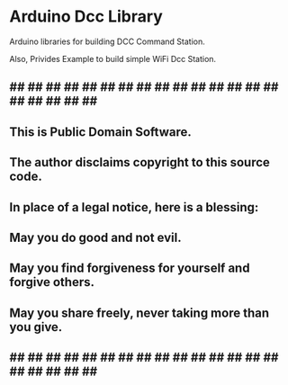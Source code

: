 Arduino Dcc Library
=================

Arduino libraries for building DCC Command Station.

Also, Privides Example to build simple WiFi Dcc Station.

## ## ## ## ## ## ## ## ## ## ## ## ## ## ## ## ## ## ## ## ## ## 
## This is Public Domain Software.                             ##  
##                                                             ##    
## The author disclaims copyright to this source code.         ## 
##                                                             ## 
## In place of a legal notice, here is a blessing:             ## 
##   May you do good and not evil.                             ## 
##   May you find forgiveness for yourself and forgive others. ## 
##   May you share freely, never taking more than you give.    ## 
## ## ## ## ## ## ## ## ## ## ## ## ## ## ## ## ## ## ## ## ## ## 
